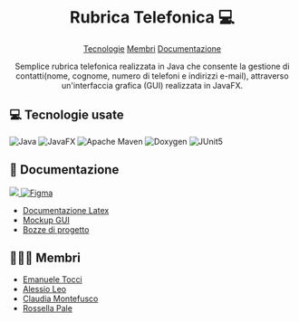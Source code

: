 <h1 align="center" style="font-weight: bold;">Rubrica Telefonica 💻</h1>

<p align="center">
  <a href="#tech">Tecnologie</a>
  <a href="#collab">Membri</a>
  <a href="#docs">Documentazione</a>
</p>

<p align="center">Semplice rubrica telefonica realizzata in Java che consente la gestione di contatti(nome, cognome, numero di telefoni e indirizzi e-mail), attraverso un'interfaccia grafica (GUI) realizzata in JavaFX.</p>

<h2 id="tech">💻 Tecnologie usate</h2>

![Java](https://img.shields.io/badge/java-%23ED8B00.svg?style=for-the-badge&logo=openjdk&logoColor=white)
![JavaFX](https://img.shields.io/badge/javafx-%23FF0000.svg?style=for-the-badge&logo=javafx&logoColor=white)
![Apache Maven](https://img.shields.io/badge/Apache%20Maven-C71A36?style=for-the-badge&logo=Apache%20Maven&logoColor=white)
![Doxygen](https://img.shields.io/badge/doxygen-2C4AA8?style=for-the-badge&logo=doxygen&logoColor=white)
![JUnit5](https://img.shields.io/badge/JUnit5-f5f5f5?style=for-the-badge&logo=junit5&logoColor=dc524a)

<h2 id="docs">📕 Documentazione</h2>
<a href="https://docs.google.com/document/d/1jKyEV_gxnbgjILj21dkqXaTgSgP6dwEA0LxO7k3-BeE/edit?usp=sharing" target="_blank">
  <img src="https://img.shields.io/badge/googledocs-%230018A8.svg?style=for-the-badge&logo=googledocs&logoColor=white">
</a>

<a href="https://www.figma.com/design/yRfKYzcJxZzwm7U6lgOw9i/Rubrica-Telefonica?node-id=5-8&t=NYnUuBUaWFlwxWm4-1" target="_blank">
    <img src="https://img.shields.io/badge/figma-%23F24E1E.svg?style=for-the-badge&logo=figma&logoColor=white" alt="Figma">
</a>

- [Documentazione Latex](docs/Documentazione.pdf) 
- [Mockup GUI](https://www.figma.com/design/yRfKYzcJxZzwm7U6lgOw9i/Rubrica-Telefonica?node-id=5-8&t=NYnUuBUaWFlwxWm4-1)
- [Bozze di progetto](https://docs.google.com/document/d/1jKyEV_gxnbgjILj21dkqXaTgSgP6dwEA0LxO7k3-BeE/edit?usp=sharing)

<h2 id="collab">🧑‍🤝‍🧑 Membri</h2>

- [Emanuele Tocci](https://github.com/emanueletocci)
- [Alessio Leo](https://github.com/Al3Leo)
- [Claudia Montefusco](https://github.com/ClaudiaMontefusco3)
- [Rossella Pale](https://github.com/rossellapale)


